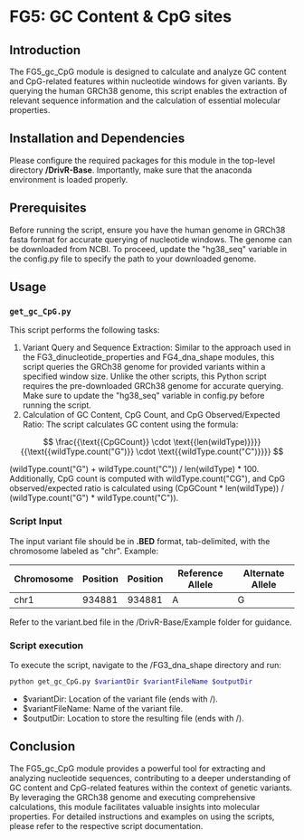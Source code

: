 # FG5: GC Content & CpG sites

## Introduction

The FG5_gc_CpG module is designed to calculate and analyze GC content and CpG-related features within nucleotide windows for given variants. By querying the human GRCh38 genome, this script enables the extraction of relevant sequence information and the calculation of essential molecular properties.

## Installation and Dependencies
Please configure the required packages for this module in the top-level directory **/DrivR-Base**. Importantly, make sure that the anaconda environment is loaded properly.

## Prerequisites
Before running the script, ensure you have the human genome in GRCh38 fasta format for accurate querying of nucleotide windows. The genome can be downloaded from NCBI. To proceed, update the "hg38_seq" variable in the config.py file to specify the path to your downloaded genome.

## Usage

### `get_gc_CpG.py`

This script performs the following tasks:
1. Variant Query and Sequence Extraction: Similar to the approach used in the FG3_dinucleotide_properties and FG4_dna_shape modules, this script queries the GRCh38 genome for provided variants within a specified window size. Unlike the other scripts, this Python script requires the pre-downloaded GRCh38 genome for accurate querying. Make sure to update the "hg38_seq" variable in config.py before running the script.
2. Calculation of GC Content, CpG Count, and CpG Observed/Expected Ratio: The script calculates GC content using the formula:

$$
\frac{{\text{{CpGCount}} \cdot \text{{len(wildType)}}}}{{\text{{wildType.count("G")}} \cdot \text{{wildType.count("C")}}}}
$$

   (wildType.count("G") + wildType.count("C")) / len(wildType) * 100. Additionally, CpG count is computed with wildType.count("CG"), and CpG observed/expected ratio is calculated using (CpGCount * len(wildType)) / (wildType.count("G") * wildType.count("C")).

### Script Input

The input variant file should be in **.BED** format, tab-delimited, with the chromosome labeled as "chr". Example:

| Chromosome | Position | Position | Reference Allele | Alternate Allele |
| ---------- | -------- | -------- | ---------------- | ---------------- |
|    chr1    |  934881  |  934881  |        A         |         G        | 

Refer to the variant.bed file in the /DrivR-Base/Example folder for guidance.

### Script execution
To execute the script, navigate to the /FG3_dna_shape directory and run:

```bash
python get_gc_CpG.py $variantDir $variantFileName $outputDir
```

* $variantDir: Location of the variant file (ends with /).
* $variantFileName: Name of the variant file.
* $outputDir: Location to store the resulting file (ends with /).

## Conclusion
The FG5_gc_CpG module provides a powerful tool for extracting and analyzing nucleotide sequences, contributing to a deeper understanding of GC content and CpG-related features within the context of genetic variants. By leveraging the GRCh38 genome and executing comprehensive calculations, this module facilitates valuable insights into molecular properties. For detailed instructions and examples on using the scripts, please refer to the respective script documentation.

